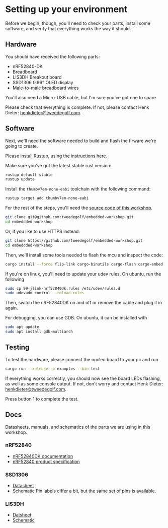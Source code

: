 <div class="read">

# Setting up your environment
Before we begin, though, you'll need to check your parts, install some software, and verify that everything works the way it should.
## Hardware
You should have received the following parts:

- nRF52840-DK
- Breadboard
- LIS3DH Breakout board
- SSD1306 0.96" OLED display
- Male-to-male breadboard wires

You'll also need a Micro-USB cable, but I'm sure you've got one to spare.

Please check that everything is complete. If not, please contact Henk Dieter: [henkdieter@tweedegolf.com](mailto:henkdieter@tweedegolf.com).

## Software
Next, we'll need the software needed to build and flash the firware we're going to create.

Please install Rustup, using [the instructions here](https://rustup.rs/).

Make sure you've got the latest stable rust version:
```bash
rustup default stable
rustup update
```

Install the `thumbv7em-none-eabi` toolchain with the following command:
```bash
rustup target add thumbv7em-none-eabi
```

For the rest of the steps, you'll need the [source code of this workshop](https://github.com/tweedegolf/embedded-workshop).

```bash
git clone git@github.com:tweedegolf/embedded-workshop.git
cd embeddded-workshop
```
Or, if you like to use HTTPS instead:
```bash
git clone https://github.com/tweedegolf/embedded-workshop.git
cd embeddded-workshop
```

Then, we'll install some tools needed to flash the mcu and inspect the code:
```bash
cargo install --force flip-link cargo-binutils cargo-flash cargo-embed probe-run
```

If you're on linux, you'll need to update your udev rules.
On ubuntu, run the following

```bash
sudo cp 99-jlink-nrf52840dk.rules /etc/udev/rules.d
sudo udevadm control --reload-rules
```

Then, switch the nRF52840DK on and off or remove the cable and plug it in again.

For debugging, you can use GDB. On ubuntu, it can be installed with
```bash
sudo apt update
sudo apt install gdb-multiarch
```

## Testing
To test the hardware, please connect the nucleo board to your pc and run
```bash
cargo run --release -p examples --bin test
```

If everything works correctly, you should now see the board LEDs flashing, as well as some console output. If not, don't worry and contact Henk Dieter: [henkdieter@tweedegolf.com](mailto:henkdieter@tweedegolf.com).

Press button 1 to complete the test.

## Docs
Datasheets, manuals, and schematics of the parts we are using in this workshop.
### nRF52840
- [nRF52840DK documentation](https://infocenter.nordicsemi.com/topic/ug_nrf52840_dk/UG/dk/intro.html)
- [nRF52840 product specification](https://infocenter.nordicsemi.com/pdf/nRF52840_PS_v1.2.pdf)

### SSD1306
- [Datasheet](https://cdn-shop.adafruit.com/datasheets/SSD1306.pdf)
- [Schematic](https://cdn-learn.adafruit.com/assets/assets/000/093/884/original/adafruit_products_0-96in_OLED_sch.png?1596746114) Pin labels differ a bit, but the same set of pins is available.

### LIS3DH
- [Datsheet](https://cdn-learn.adafruit.com/assets/assets/000/085/846/original/lis3dh.pdf?1576396666)
- [Schematic](https://cdn-learn.adafruit.com/assets/assets/000/028/587/original/sensors_sch.png?1447888851)
</div>
